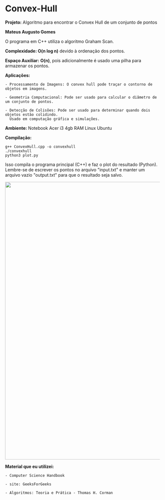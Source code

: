# Convex-Hull
**Projeto:** Algoritmo para encontrar o Convex Hull de um conjunto de pontos

**Mateus Augusto Gomes**

O programa em C++ utiliza o algoritmo Graham Scan.

**Complexidade: O(n log n)** devido à ordenação dos pontos.

**Espaço Auxiliar:** **O(n)**, pois adicionalmente é usado uma pilha para armazenar os pontos.

**Aplicações:**

    - Processamento de Imagens: O convex hull pode traçar o contorno de objetos em imagens. 
    
    - Geometria Computacional: Pode ser usado para calcular o diâmetro de um conjunto de pontos.
    
    - Detecção de Colisões: Pode ser usado para determinar quando dois objetos estão colidindo. 
      Usado em computação gráfica e simulações.



**Ambiente:** Notebook Acer i3 4gb RAM
          Linux Ubuntu

        
**Compilação:**

    g++ ConvexHull.cpp -o convexhull
    ./convexhull
    python3 plot.py
    
Isso compila o programa principal (C++) e faz o plot do resultado (Python). Lembre-se de escrever os pontos no arquivo "input.txt" e manter um arquivo vazio "output.txt" para que o resultado seja salvo.

<div align="center">
<img src="https://github.com/Mateusg2022/Convex-Hull/assets/168873690/9b25c20b-45cf-40c0-909e-33535be07684" width="900px" />
</div>

**Material que eu utilizei:**

    - Computer Science Handbook
    
    - site: GeeksForGeeks
    
    - Algoritmos: Teoria e Prática - Thomas H. Corman
